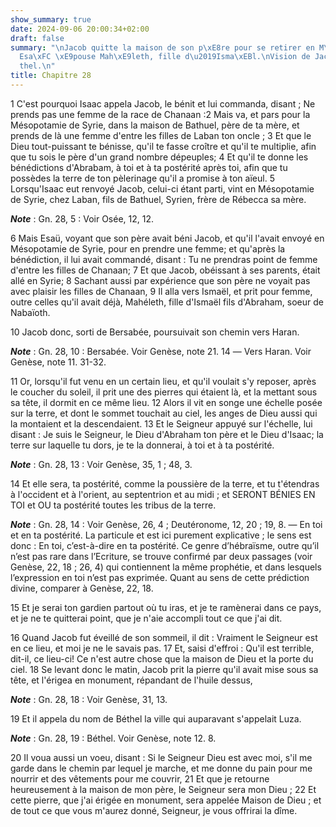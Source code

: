 ```yaml
---
show_summary: true
date: 2024-09-06 20:00:34+02:00
draft: false
summary: "\nJacob quitte la maison de son p\xE8re pour se retirer en M\xE9sopotamie.\n\
  Esa\xFC \xE9pouse Mah\xE9leth, fille d\u2019Isma\xEBl.\nVision de Jacob \xE0 B\xE9\
  thel.\n"
title: Chapitre 28
---
```





1 C'est pourquoi Isaac appela Jacob, le bénit et lui commanda, disant ; Ne prends pas une femme de la race de Chanaan :2 Mais va, et pars pour la Mésopotamie de Syrie, dans la maison de Bathuel, père de ta mère, et prends de là une femme d'entre les filles de Laban ton oncle ; 3 Et que le Dieu tout-puissant te bénisse, qu'il te fasse croître et qu'il te multiplie, afin que tu sois le père d'un grand nombre dépeuples; 4 Et qu'il te donne les bénédictions d'Abrabam, à toi et à ta postérité après toi, afin que tu possèdes la terre de ton pèlerinage qu'il a promise à ton aïeul. 5 Lorsqu'Isaac eut renvoyé Jacob, celui-ci étant parti, vint en Mésopotamie de Syrie, chez Laban, fils de Bathuel, Syrien, frère de Rébecca sa mère.

***Note*** :  Gn. 28, 5 : Voir Osée, 12, 12.


6 Mais Esaü, voyant que son père avait béni Jacob, et qu'il l'avait envoyé en Mésopotamie de Syrie, pour en prendre une femme; et qu'après la bénédiction, il lui avait commandé, disant : Tu ne prendras point de femme d'entre les filles de Chanaan; 7 Et que Jacob, obéissant à ses parents, était allé en Syrie; 8 Sachant aussi par expérience que son père ne voyait pas avec plaisir les filles de Chanaan, 9 Il alla vers Ismaël, et prit pour femme, outre celles qu'il avait déjà, Mahéleth, fille d'Ismaël fils d'Abraham, soeur de Nabaïoth.


10 Jacob donc, sorti de Bersabée, poursuivait son chemin vers Haran.

***Note*** :  Gn. 28, 10 : Bersabée. Voir Genèse, note 21. 14 ― Vers Haran. Voir Genèse, note 11. 31-32.

11 Or, lorsqu'il fut venu en un certain lieu, et qu'il voulait s'y reposer, après le coucher du soleil, il prit une des pierres qui étaient là, et la mettant sous sa tête, il dormit en ce même lieu. 12 Alors il vit en songe une échelle posée sur la terre, et dont le sommet touchait au ciel, les anges de Dieu aussi qui la montaient et la descendaient. 13 Et le Seigneur appuyé sur l'échelle, lui disant : Je suis le Seigneur, le Dieu d'Abraham ton père et le Dieu d'Isaac; la terre sur laquelle tu dors, je te la donnerai, à toi et à ta postérité.

***Note*** :  Gn. 28, 13 : Voir Genèse, 35, 1 ; 48, 3.

14 Et elle sera, ta postérité, comme la poussière de la terre, et tu t'étendras à l'occident et à l'orient, au septentrion et au midi ; et SERONT BÉNIES EN TOI et OU ta postérité toutes les tribus de la terre.

***Note*** :  Gn. 28, 14 : Voir Genèse, 26, 4 ; Deutéronome, 12, 20 ; 19, 8. ― En toi et en ta postérité. La particule et est ici purement explicative ; le sens est donc : En toi, c’est-à-dire en ta postérité. Ce genre d’hébraïsme, outre qu’il n’est pas rare dans l’Ecriture, se trouve confirmé par deux passages (voir Genèse, 22, 18 ; 26, 4) qui contiennent la même prophétie, et dans lesquels l’expression en toi n’est pas exprimée. Quant au sens de cette prédiction divine, comparer à Genèse, 22, 18.

15 Et je serai ton gardien partout où tu iras, et je te ramènerai dans ce pays, et je ne te quitterai point, que je n'aie accompli tout ce que j'ai dit.


16 Quand Jacob fut éveillé de son sommeil, il dit : Vraiment le Seigneur est en ce lieu, et moi je ne le savais pas. 17 Et, saisi d'effroi : Qu'il est terrible, dit-il, ce lieu-ci! Ce n'est autre chose que la maison de Dieu et la porte du ciel. 18 Se levant donc le matin, Jacob prit la pierre qu'il avait mise sous sa tête, et l'érigea en monument, répandant de l'huile dessus,

***Note*** :  Gn. 28, 18 : Voir Genèse, 31, 13.

19 Et il appela du nom de Béthel la ville qui auparavant s'appelait Luza.

***Note*** :  Gn. 28, 19 : Béthel. Voir Genèse, note 12. 8.

20 Il voua aussi un voeu, disant : Si le Seigneur Dieu est avec moi, s'il me garde dans le chemin par lequel je marche, et me donne du pain pour me nourrir et des vêtements pour me couvrir, 21 Et que je retourne heureusement à la maison de mon père, le Seigneur sera mon Dieu ; 22 Et cette pierre, que j'ai érigée en monument, sera appelée Maison de Dieu ; et de tout ce que vous m'aurez donné, Seigneur, je vous offrirai la dîme.

